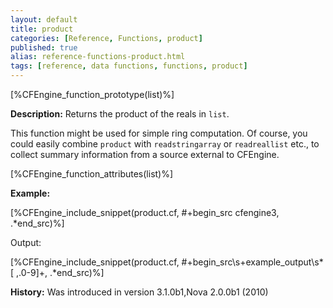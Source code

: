 ```yaml
---
layout: default
title: product
categories: [Reference, Functions, product]
published: true
alias: reference-functions-product.html
tags: [reference, data functions, functions, product]
---
```


[%CFEngine_function_prototype(list)%]

**Description:** Returns the product of the reals in `list`.

This function might be used for simple ring computation. Of course, you could 
easily combine `product` with `readstringarray` or `readreallist` etc., to 
collect summary information from a source external to CFEngine.

[%CFEngine_function_attributes(list)%]

**Example:**

[%CFEngine_include_snippet(product.cf, #\+begin_src cfengine3, .*end_src)%]

Output:

[%CFEngine_include_snippet(product.cf, #\+begin_src\s+example_output\s*[ ,.0-9]+, .*end_src)%]

**History:** Was introduced in version 3.1.0b1,Nova 2.0.0b1 (2010)
